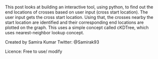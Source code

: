 This post looks at building an interactive tool, using python, to find out the end locations of crosses 
based on user input (cross start location). The user input gets the cross start location. Using that, 
the crosses nearby the start location are identified and their corresponding end locations are plotted on the graph. 
This uses a simple concept called cKDTree, which uses nearest-neighbor lookup concept. 


Created by Samira Kumar 
Twitter: @Samirak93

Licence: Free to use/ modify

